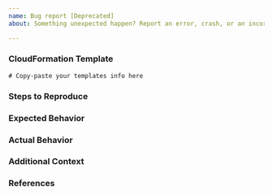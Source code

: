 ```yaml
---
name: Bug report [Deprecated]
about: Something unexpected happen? Report an error, crash, or an incorrect behavior here.

---
```


<!--
Hello!

Thank you for opening an issue.  Please note that we try to keep the MongoDB Atlas CloudFormation Resources issue tracker reserved for bug reports.  Please ensure you check open and closed issues first to ensure your issue hasn't already been reported (if it has been reported add a reaction, i.e. +1, to the issue).  

-->

### CloudFormation Template 
<!--
Paste the relevant parts of your MongoDB Atlas CloudFormation Resources configuration file info between the ``` marks below or consider creating a GitHub Gist with the information and share it here.

Please be sure to redact any sensitive information; common examples include API Keys, passwords, other secrets, or any items your project/business may consider sensitive such as hostnames or usernames.
-->

```
# Copy-paste your templates info here
```

### Steps to Reproduce
<!--
-->

### Expected Behavior
<!--
What should have happened?
-->

### Actual Behavior
<!--
What actually happened?
-->

### Additional Context
<!--
Are there anything atypical about your situation that we should know? 
-->

### References
<!--
Are there any other related GitHub issues (open or closed) or Pull Requests that should be linked here? 
-->
